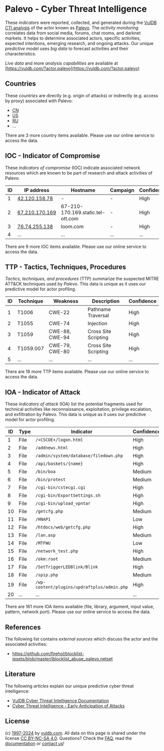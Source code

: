 # Palevo - Cyber Threat Intelligence

These _indicators_ were reported, collected, and generated during the [VulDB CTI analysis](https://vuldb.com/?kb.cti) of the actor known as [Palevo](https://vuldb.com/?actor.palevo). The _activity monitoring_ correlates data from social media, forums, chat rooms, and darknet markets. It helps to determine associated actors, specific activities, expected intentions, emerging research, and ongoing attacks. Our unique _predictive model_ uses _big data_ to forecast activities and their characteristics.

_Live data_ and more _analysis capabilities_ are available at [https://vuldb.com/?actor.palevo](https://vuldb.com/?actor.palevo)

## Countries

These _countries_ are directly (e.g. origin of attacks) or indirectly (e.g. access by proxy) associated with Palevo:

* [CN](https://vuldb.com/?country.cn)
* [US](https://vuldb.com/?country.us)
* [RU](https://vuldb.com/?country.ru)
* ...

There are 3 more country items available. Please use our online service to access the data.

## IOC - Indicator of Compromise

These _indicators of compromise_ (IOC) indicate associated network resources which are known to be part of research and attack activities of Palevo.

ID | IP address | Hostname | Campaign | Confidence
-- | ---------- | -------- | -------- | ----------
1 | [42.120.158.78](https://vuldb.com/?ip.42.120.158.78) | - | - | High
2 | [67.210.170.169](https://vuldb.com/?ip.67.210.170.169) | 67-210-170.169.static.tel-ott.com | - | High
3 | [76.74.255.138](https://vuldb.com/?ip.76.74.255.138) | loom.com | - | High
4 | ... | ... | ... | ...

There are 9 more IOC items available. Please use our online service to access the data.

## TTP - Tactics, Techniques, Procedures

_Tactics, techniques, and procedures_ (TTP) summarize the suspected MITRE ATT&CK techniques used by _Palevo_. This data is unique as it uses our predictive model for actor profiling.

ID | Technique | Weakness | Description | Confidence
-- | --------- | -------- | ----------- | ----------
1 | T1006 | CWE-22 | Pathname Traversal | High
2 | T1055 | CWE-74 | Injection | High
3 | T1059 | CWE-88, CWE-94 | Cross Site Scripting | High
4 | T1059.007 | CWE-79, CWE-80 | Cross Site Scripting | High
5 | ... | ... | ... | ...

There are 18 more TTP items available. Please use our online service to access the data.

## IOA - Indicator of Attack

These _indicators of attack_ (IOA) list the potential fragments used for technical activities like reconnaissance, exploitation, privilege escalation, and exfiltration by Palevo. This data is unique as it uses our predictive model for actor profiling.

ID | Type | Indicator | Confidence
-- | ---- | --------- | ----------
1 | File | `/+CSCOE+/logon.html` | High
2 | File | `/addnews.html` | High
3 | File | `/admin/system/database/filedown.php` | High
4 | File | `/api/baskets/{name}` | High
5 | File | `/bin/boa` | Medium
6 | File | `/bin/protest` | Medium
7 | File | `/cgi-bin/cstecgi.cgi` | High
8 | File | `/cgi-bin/ExportSettings.sh` | High
9 | File | `/cgi-bin/upload_vpntar` | High
10 | File | `/getcfg.php` | Medium
11 | File | `/HNAP1` | Low
12 | File | `/htdocs/web/getcfg.php` | High
13 | File | `/lan.asp` | Medium
14 | File | `/MTFWU` | Low
15 | File | `/network_test.php` | High
16 | File | `/okm:root` | Medium
17 | File | `/SetTriggerLEDBlink/Blink` | High
18 | File | `/spip.php` | Medium
19 | File | `/wp-content/plugins/updraftplus/admin.php` | High
20 | ... | ... | ...

There are 161 more IOA items available (file, library, argument, input value, pattern, network port). Please use our online service to access the data.

## References

The following list contains _external sources_ which discuss the actor and the associated activities:

* https://github.com/firehol/blocklist-ipsets/blob/master/iblocklist_abuse_palevo.netset

## Literature

The following _articles_ explain our unique predictive cyber threat intelligence:

* [VulDB Cyber Threat Intelligence Documentation](https://vuldb.com/?kb.cti)
* [Cyber Threat Intelligence - Early Anticipation of Attacks](https://www.scip.ch/en/?labs.20201022)

## License

(c) [1997-2024](https://vuldb.com/?kb.changelog) by [vuldb.com](https://vuldb.com/?kb.about). All data on this page is shared under the license [CC BY-NC-SA 4.0](https://creativecommons.org/licenses/by-nc-sa/4.0/). Questions? Check the [FAQ](https://vuldb.com/?kb.faq), read the [documentation](https://vuldb.com/?kb) or [contact us](https://vuldb.com/?contact)!
